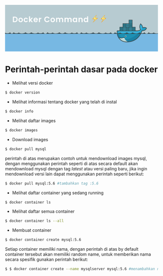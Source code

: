 ![Banner](banner.png)

# Perintah-perintah dasar pada docker

- Melihat versi docker

```bash
$ docker version
```

- Melihat informasi tentang docker yang telah di instal

```bash
$ docker info
```

- Melihat daftar images

```bash
$ docker images
```

- Download images

```bash
$ docker pull mysql
```

perintah di atas merupakan contoh untuk mendownload images mysql, dengan menggunakan perintah seperti di atas secara default akan mendownload mysql dengan tag _latest_ atau versi paling baru, jika ingin mendownload versi lain dapat menggunakan perintah seperti berikut:

```bash
$ docker pull mysql:5.6 #tambahkan tag :5.6
```

- Melihat daftar container yang sedang running

```bash
$ docker container ls
```

- Melihat daftar semua container

```bash
$ docker container ls --all
```

- Membuat container

```bash
$ docker container create mysql:5.6
```

Setiap container memiliki nama, dengan perintah di atas by default container tersebut akan memiliki random name, untuk memberikan nama secara spesifik gunakan perintah berikut:

```bash
$ $ docker container create --name mysqlserver mysql:5.6 #menambahkan nama container
```
